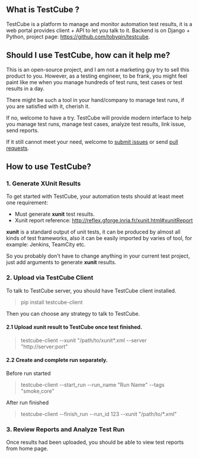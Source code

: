 ## What is TestCube ?

TestCube is a platform to manage and monitor automation test results, it is a web portal provides client + API to let you talk to it. Backend is on Django + Python, project page: https://github.com/tobyqin/testcube.

## Should I use TestCube, how can it help me?

This is an open-source project, and I am not a marketing guy try to sell this product to you. However, as a testing engineer, to be frank, you might feel paint like me when you manage hundreds of test runs, test cases or test results in a day.

There might be such a tool in your hand/company to manage test runs, if you are satisfied with it, cherish it.

If no, welcome to have a try. TestCube will provide modern interface to help you manage test runs, manage test cases, analyze test results, link issue, send reports. 

If it still cannot meet your need, welcome to [submit issues](https://github.com/tobyqin/testcube/issues) or send [pull requests](https://github.com/tobyqin/testcube/pulls).

## How to use TestCube?

### 1. Generate XUnit Results

To get started with TestCube, your automation tests should at least meet one requirement:

- Must generate **xunit** test results.
- Xunit report reference: http://reflex.gforge.inria.fr/xunit.html#xunitReport

**xunit** is a standard output of unit tests, it can be produced by almost all kinds of test frameworks, also  it can be easily imported by varies of tool, for example: Jenkins, TeamCity etc.

So you probably don't have to change anything in your current test project, just add arguments to generate **xunit** results. 

### 2. Upload via TestCube Client

To talk to TestCube server, you should have TestCube client installed.

> pip install testcube-client

Then you can choose any strategy to talk to TestCube.

#### 2.1 Upload xunit result to TestCube once test finished.

> testcube-client --xunit "/path/to/xunit*.xml --server "http://server:port"

#### 2.2 Create and complete run separately.

Before run started

> testcube-client --start_run --run_name "Run Name" --tags "smoke,core"

After run finished

> testcube-client --finish_run --run_id 123 --xunit "/path/to/*.xml"

### 3. Review Reports and Analyze Test Run

Once results had been uploaded, you should be able to view test reports from home page.

